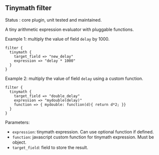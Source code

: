 Tinymath filter
---

Status : core plugin, unit tested and maintained.

A tiny arithmetic expression evaluator with pluggable functions.

Example 1: multiply the value of field ``delay`` by 1000.
````
filter {
  tinymath {
    target_field => "new_delay"
    expression => "delay * 1000"
  }
}
`````

Example 2: multiply the value of field ``delay`` using a custom function.
````
filter {
  tinymath {
    target_field => "double_delay"
    expression => "mydouble(delay)"
    function => { mydouble: function(d){ return d*2; }}
  }
}
`````
Parameters:

* ``expression``: tinymath expression. Can use optional function if defined.
* ``function``: javascript custom function for tinymath expression. Must be object.
* ``target_field``: field to store the result.
